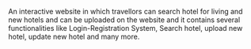 An interactive website in which travellors can search hotel for living and new hotels and can be uploaded on the website and it contains several functionalities like Login-Registration System, Search hotel, upload new hotel, update new hotel and many more.
